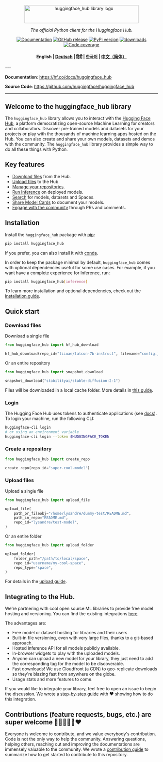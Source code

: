 <p align="center">
  <br/>
    <img alt="huggingface_hub library logo" src="https://huggingface.co/datasets/huggingface/documentation-images/raw/main/huggingface_hub.svg" width="376" height="59" style="max-width: 100%;">
  <br/>
</p>

<p align="center">
    <i>The official Python client for the Huggingface Hub.</i>
</p>

<p align="center">
    <a href="https://huggingface.co/docs/huggingface_hub/en/index"><img alt="Documentation" src="https://img.shields.io/website/http/huggingface.co/docs/huggingface_hub/index.svg?down_color=red&down_message=offline&up_message=online&label=doc"></a>
    <a href="https://github.com/huggingface/huggingface_hub/releases"><img alt="GitHub release" src="https://img.shields.io/github/release/huggingface/huggingface_hub.svg"></a>
    <a href="https://github.com/huggingface/huggingface_hub"><img alt="PyPi version" src="https://img.shields.io/pypi/pyversions/huggingface_hub.svg"></a>
    <a href="https://pypi.org/project/huggingface-hub"><img alt="downloads" src="https://static.pepy.tech/badge/huggingface_hub/month"></a>
    <a href="https://codecov.io/gh/huggingface/huggingface_hub"><img alt="Code coverage" src="https://codecov.io/gh/huggingface/huggingface_hub/branch/main/graph/badge.svg?token=RXP95LE2XL"></a>
</p>

<h4 align="center">
    <p>
        <b>English</b> |
        <a href="https://github.com/huggingface/huggingface_hub/blob/main/README_de.md">Deutsch</a> |
        <a href="https://github.com/huggingface/huggingface_hub/blob/main/README_hi.md">हिंदी</a> |
        <a href="https://github.com/huggingface/huggingface_hub/blob/main/README_ko.md">한국어</a> |
        <a href="https://github.com/huggingface/huggingface_hub/blob/main/README_cn.md">中文（简体）</a>
    <p>
</h4>
---

**Documentation**: <a href="https://hf.co/docs/huggingface_hub" target="_blank">https://hf.co/docs/huggingface_hub</a>

**Source Code**: <a href="https://github.com/huggingface/huggingface_hub" target="_blank">https://github.com/huggingface/huggingface_hub</a>

---

## Welcome to the huggingface_hub library

The `huggingface_hub` library allows you to interact with the [Hugging Face Hub](https://huggingface.co/), a platform democratizing open-source Machine Learning for creators and collaborators. Discover pre-trained models and datasets for your projects or play with the thousands of machine learning apps hosted on the Hub. You can also create and share your own models, datasets and demos with the community. The `huggingface_hub` library provides a simple way to do all these things with Python.

## Key features

- [Download files](https://huggingface.co/docs/huggingface_hub/en/guides/download) from the Hub.
- [Upload files](https://huggingface.co/docs/huggingface_hub/en/guides/upload) to the Hub.
- [Manage your repositories](https://huggingface.co/docs/huggingface_hub/en/guides/repository).
- [Run Inference](https://huggingface.co/docs/huggingface_hub/en/guides/inference) on deployed models.
- [Search](https://huggingface.co/docs/huggingface_hub/en/guides/search) for models, datasets and Spaces.
- [Share Model Cards](https://huggingface.co/docs/huggingface_hub/en/guides/model-cards) to document your models.
- [Engage with the community](https://huggingface.co/docs/huggingface_hub/en/guides/community) through PRs and comments.

## Installation

Install the `huggingface_hub` package with [pip](https://pypi.org/project/huggingface-hub/):

```bash
pip install huggingface_hub
```

If you prefer, you can also install it with [conda](https://huggingface.co/docs/huggingface_hub/en/installation#install-with-conda).

In order to keep the package minimal by default, `huggingface_hub` comes with optional dependencies useful for some use cases. For example, if you want have a complete experience for Inference, run:

```bash
pip install huggingface_hub[inference]
```

To learn more installation and optional dependencies, check out the [installation guide](https://huggingface.co/docs/huggingface_hub/en/installation).

## Quick start

### Download files

Download a single file

```py
from huggingface_hub import hf_hub_download

hf_hub_download(repo_id="tiiuae/falcon-7b-instruct", filename="config.json")
```

Or an entire repository

```py
from huggingface_hub import snapshot_download

snapshot_download("stabilityai/stable-diffusion-2-1")
```

Files will be downloaded in a local cache folder. More details in [this guide](https://huggingface.co/docs/huggingface_hub/en/guides/manage-cache).

### Login

The Hugging Face Hub uses tokens to authenticate applications (see [docs](https://huggingface.co/docs/hub/security-tokens)). To login your machine, run the following CLI:

```bash
huggingface-cli login
# or using an environment variable
huggingface-cli login --token $HUGGINGFACE_TOKEN
```

### Create a repository

```py
from huggingface_hub import create_repo

create_repo(repo_id="super-cool-model")
```

### Upload files

Upload a single file

```py
from huggingface_hub import upload_file

upload_file(
    path_or_fileobj="/home/lysandre/dummy-test/README.md",
    path_in_repo="README.md",
    repo_id="lysandre/test-model",
)
```

Or an entire folder

```py
from huggingface_hub import upload_folder

upload_folder(
    folder_path="/path/to/local/space",
    repo_id="username/my-cool-space",
    repo_type="space",
)
```

For details in the [upload guide](https://huggingface.co/docs/huggingface_hub/en/guides/upload).

## Integrating to the Hub.

We're partnering with cool open source ML libraries to provide free model hosting and versioning. You can find the existing integrations [here](https://huggingface.co/docs/hub/libraries).

The advantages are:

- Free model or dataset hosting for libraries and their users.
- Built-in file versioning, even with very large files, thanks to a git-based approach.
- Hosted inference API for all models publicly available.
- In-browser widgets to play with the uploaded models.
- Anyone can upload a new model for your library, they just need to add the corresponding tag for the model to be discoverable.
- Fast downloads! We use Cloudfront (a CDN) to geo-replicate downloads so they're blazing fast from anywhere on the globe.
- Usage stats and more features to come.

If you would like to integrate your library, feel free to open an issue to begin the discussion. We wrote a [step-by-step guide](https://huggingface.co/docs/hub/adding-a-library) with ❤️ showing how to do this integration.

## Contributions (feature requests, bugs, etc.) are super welcome 💙💚💛💜🧡❤️

Everyone is welcome to contribute, and we value everybody's contribution. Code is not the only way to help the community.
Answering questions, helping others, reaching out and improving the documentations are immensely valuable to the community.
We wrote a [contribution guide](https://github.com/huggingface/huggingface_hub/blob/main/CONTRIBUTING.md) to summarize
how to get started to contribute to this repository.
